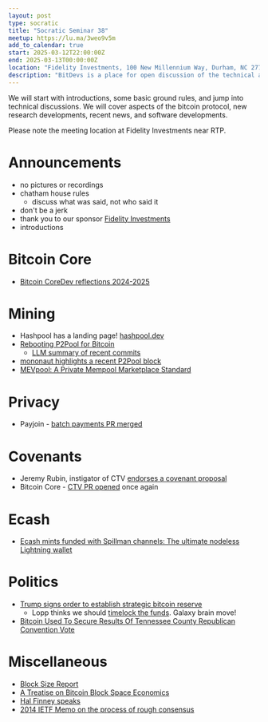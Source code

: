 ```yaml
---
layout: post
type: socratic
title: "Socratic Seminar 38"
meetup: https://lu.ma/3weo9v5m
add_to_calendar: true
start: 2025-03-12T22:00:00Z
end: 2025-03-13T00:00:00Z
location: "Fidelity Investments, 100 New Millennium Way, Durham, NC 27709"
description: "BitDevs is a place for open discussion of the technical aspects of bitcoin and related protocols. Be advised: discussion will be technical. Please RSVP or email trianglebitdevs at protonmail dot com to confirm your attendance. You will be required to show ID to the security guard to gain admission but you do not need to RSVP in public."
---
```


We will start with introductions, some basic ground rules, and jump into technical discussions. We will cover aspects of the bitcoin protocol, new research developments, recent news, and software developments.

Please note the meeting location at Fidelity Investments near RTP.

# Announcements

- no pictures or recordings
- chatham house rules
  - discuss what was said, not who said it
- don't be a jerk
- thank you to our sponsor [Fidelity Investments](https://www.fidelity.com/)
- introductions

# Bitcoin Core
- [Bitcoin CoreDev reflections 2024-2025](https://adamjonas.com/bitcoin/coredev/retro/coredev-2024-retro/)

# Mining
- Hashpool has a landing page! [hashpool.dev](https://hashpool.dev)
- [Rebooting P2Pool for Bitcoin](https://blog.opdup.com/2025/02/04/rebooting-p2pool-for-bitcoin.html)
  - [LLM summary of recent commits](https://njump.me/nevent1qvzqqqqqqypzqv7ga9sav29yjnxmx7uh20gvd50wwcfv6qs2gykfmaln3fmx73t7qythwumn8ghj7ct5d3shxtnwdaehgu3wd3skuep0qyt8wumn8ghj7etyv4hzumn0wd68ytnvv9hxgtcqyzjk8xnh7hka9jwwa4qntxtjhjryca6xh8nldj8s7cgpryd7rzggs5gdlg9)
- [mononaut highlights a recent P2Pool block](https://x.com/mononautical/status/1897893882693918883)
- [MEVpool: A Private Mempool Marketplace Standard](https://github.com/mevpool/mevpool/blob/main/mevpool-marketplace.md)

# Privacy
- Payjoin - [batch payments PR merged](https://github.com/payjoin/rust-payjoin/pull/434)

# Covenants
- Jeremy Rubin, instigator of CTV [endorses a covenant proposal](https://x.com/JeremyRubin/status/1895676912401252588)
- Bitcoin Core - [CTV PR opened](https://github.com/bitcoin/bitcoin/pull/31989) once again

# Ecash
- [Ecash mints funded with Spillman channels: The ultimate nodeless Lightning wallet](https://gist.github.com/lukechilds/307341239beac72c9d8cfe3198f9bfff)

# Politics
- [Trump signs order to establish strategic bitcoin reserve](https://www.reuters.com/technology/trump-signs-order-establish-strategic-bitcoin-reserve-white-house-crypto-czar-2025-03-07/)
  - Lopp thinks we should [timelock the funds](https://x.com/lopp/status/1897992849330704606). Galaxy brain move!
- [Bitcoin Used To Secure Results Of Tennessee County Republican Convention Vote](https://bitcoinmagazine.com/news/bitcoin-blockchain-used-to-secure-results-of-tennessee-countys-republican-convention-vote)

# Miscellaneous
- [Block Size Report](https://research.mempool.space/block-size-report/)
- [A Treatise on Bitcoin Block Space Economics](https://blog.lopp.net/treatise-bitcoin-block-space-economics/)
- [Hal Finney speaks](https://njump.me/nevent1qqsf0a3jdehefr36ks70rsz04c75lfu5kdxwn49h8zm2hs8rqtrt58spzemhxue69uhkummnw3ezuum5v94k27fwdejhgq3q3fce6s3x325jta439097ddj97mkg9mlxf6kfrkhexh7uenclpljs0hedgz)
- [2014 IETF Memo on the process of rough consensus](https://datatracker.ietf.org/doc/html/rfc7282)
